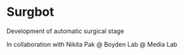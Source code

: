 # Surgbot
Development of automatic surgical stage

In collaboration with Nikita Pak @ Boyden Lab @ Media Lab 

